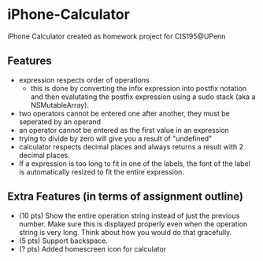 iPhone-Calculator
=================

iPhone Calculator created as homework project for CIS195@UPenn

Features
--------

- expression respects order of operations
	- this is done by converting the infix expression into postfix notation and then evalutating the
  		  postfix expression using a sudo stack (aka a NSMutableArray).
- two operators cannot be entered one after another, they must be seperated by an operand
- an operator cannot be entered as the first value in an expression
- trying to divide by zero will give you a result of "undefined"
- calculator respects decimal places and always returns a result with 2 decimal places.
- If a expression is too long to fit in one of the labels, the font of the label is automatically resized to fit the entire expression.

Extra Features (in terms of assignment outline)
----------------------------------------------

- (10 pts) Show the entire operation string instead of just the previous number. Make sure this is displayed properly even when the operation string is very long. Think about how you would do that gracefully.
- (5 pts) Support backspace. 
- (? pts) Added homescreen icon for calculator 
